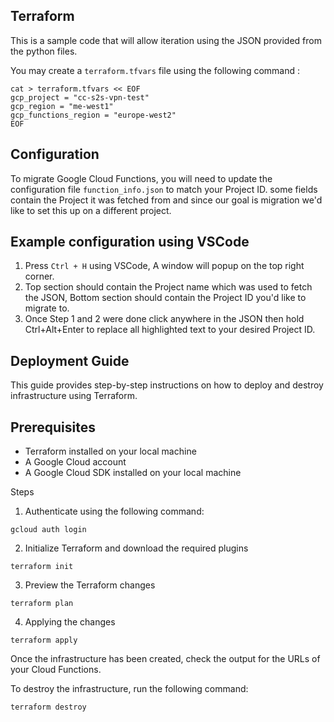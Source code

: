 ## Terraform 
This is a sample code that will allow iteration using the JSON provided from the python files.

You may create a `terraform.tfvars` file using the following command :
```
cat > terraform.tfvars << EOF
gcp_project = "cc-s2s-vpn-test"
gcp_region = "me-west1"
gcp_functions_region = "europe-west2"
EOF
```

## Configuration
To migrate Google Cloud Functions, you will need to update the configuration file `function_info.json` to match your Project ID. some fields contain the Project it was fetched from and since our goal is migration we'd like to set this up on a different project.

## Example configuration using VSCode
1. Press `Ctrl + H` using VSCode, A window will popup on the top right corner.
2. Top section should contain the Project name which was used to fetch the JSON, Bottom section should contain the Project ID you'd like to migrate to.
3. Once Step 1 and 2 were done click anywhere in the JSON then hold Ctrl+Alt+Enter to replace all highlighted text to your desired Project ID.

## Deployment Guide
This guide provides step-by-step instructions on how to deploy and destroy infrastructure using Terraform.

## Prerequisites
- Terraform installed on your local machine
- A Google Cloud account
- A Google Cloud SDK installed on your local machine

Steps

1. Authenticate using the following command:
```
gcloud auth login
```

2. Initialize Terraform and download the required plugins
```
terraform init
```
3. Preview the Terraform changes
```
terraform plan
```
4. Applying the changes 
```
terraform apply
```
Once the infrastructure has been created, check the output for the URLs of your Cloud Functions.

To destroy the infrastructure, run the following command:
```
terraform destroy
```
